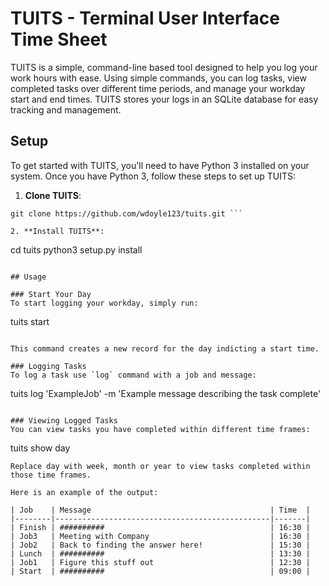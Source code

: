 # TUITS - Terminal User Interface Time Sheet

TUITS is a simple, command-line based tool designed to help you log your work hours with ease. Using simple commands, you can log tasks, view completed tasks over different time periods, and manage your workday start and end times. TUITS stores your logs in an SQLite database for easy tracking and management.

## Setup

To get started with TUITS, you'll need to have Python 3 installed on your system. Once you have Python 3, follow these steps to set up TUITS:

1. **Clone TUITS**: 
```
git clone https://github.com/wdoyle123/tuits.git ```

2. **Install TUITS**:
```
cd tuits 
python3 setup.py install
```

## Usage

### Start Your Day
To start logging your workday, simply run:
```
tuits start
```

This command creates a new record for the day indicting a start time.

### Logging Tasks 
To log a task use `log` command with a job and message:
```
tuits log 'ExampleJob' -m 'Example message describing the task complete'
```

### Viewing Logged Tasks 
You can view tasks you have completed within different time frames:
```
tuits show day 
```
Replace day with week, month or year to view tasks completed within those time frames.

Here is an example of the output:

| Job    | Message                                        | Time  |
|--------|------------------------------------------------|-------|
| Finish | ##########                                     | 16:30 |
| Job3   | Meeting with Company                           | 16:30 |
| Job2   | Back to finding the answer here!               | 15:30 |
| Lunch  | ##########                                     | 13:30 |
| Job1   | Figure this stuff out                          | 12:30 |
| Start  | ##########                                     | 09:00 |
